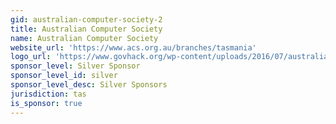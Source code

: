 ```yaml
---
gid: australian-computer-society-2
title: Australian Computer Society
name: Australian Computer Society
website_url: 'https://www.acs.org.au/branches/tasmania'
logo_url: 'https://www.govhack.org/wp-content/uploads/2016/07/australian_computer_society.png'
sponsor_level: Silver Sponsor
sponsor_level_id: silver
sponsor_level_desc: Silver Sponsors
jurisdiction: tas
is_sponsor: true
---
```

